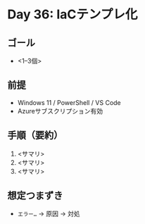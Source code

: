 # Day 36: IaCテンプレ化

## ゴール
- <1–3個>

## 前提
- Windows 11 / PowerShell / VS Code
- Azureサブスクリプション有効

## 手順（要約）
1) <サマリ>
2) <サマリ>
3) <サマリ>

## 想定つまずき
- `エラー…` → 原因 → 対処
